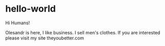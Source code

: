 # hello-world

Hi Humans!

Оlesandr is here, I like business.  I sell men's clothes. 
If you are interested please visit my site theyoubetter.com
